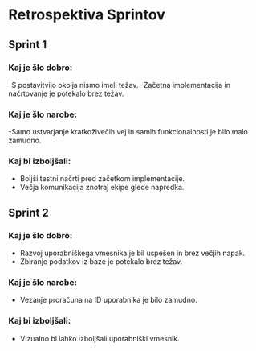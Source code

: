 # Retrospektiva Sprintov

## Sprint 1
### Kaj je šlo dobro:
-S postavitvijo okolja nismo imeli težav.
-Začetna implementacija in načrtovanje je potekalo brez težav.

### Kaj je šlo narobe:
-Samo ustvarjanje kratkoživečih vej in samih funkcionalnosti je bilo malo zamudno.

### Kaj bi izboljšali:
- Boljši testni načrti pred začetkom implementacije.
- Večja komunikacija znotraj ekipe glede napredka.

## Sprint 2
### Kaj je šlo dobro:
- Razvoj uporabniškega vmesnika je bil uspešen in brez večjih napak.
- Zbiranje podatkov iz baze je potekalo brez težav.

### Kaj je šlo narobe:
- Vezanje proračuna na ID uporabnika je bilo zamudno.

### Kaj bi izboljšali:
- Vizualno bi lahko izboljšali uporabniški vmesnik.

